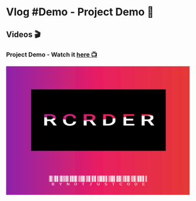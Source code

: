 # Vlog #Demo - Project Demo :movie_camera:

## Videos :clapper:

### Project Demo - Watch it [here :tv:](https://www.youtube.com/watch?v=sp9GJmvFXEs&ab_channel=NotAToaster94)
[<img src="https://github.com/NotJustCode3/The_Complete_Recorder/blob/develop/Miscellaneous/Commercial.png" width="500" height="350">](https://www.youtube.com/watch?v=sp9GJmvFXEs&ab_channel=NotAToaster94)
